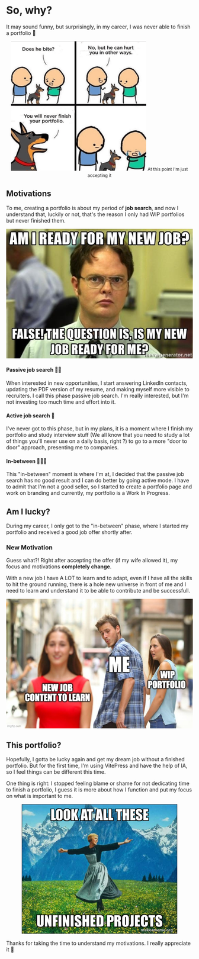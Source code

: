 # So, why?

It may sound funny, but surprisingly, in my career, I was never able to finish a portfolio 🥲

<p align="center">
     <img src="./public/images/joke.png" style="height:350px;">
     <small>At this point I'm just accepting it</small>
</p>

## Motivations

To me, creating a portfolio is about my period of **job search**, and now I understand that, luckily or not, that's the reason I only had WIP portfolios but never finished them.

<p align="center">
     <img src="./public/images/new-job-ready-meme.jpg" style="height:350px;">
</p>

#### Passive job search 👋🏼

When interested in new opportunities, I start answering LinkedIn contacts, updating the PDF version of my resume, and making myself more visible to recruiters. I call this phase passive job search. I'm really interested, but I'm not investing too much time and effort into it.

#### Active job search 👔

I've never got to this phase, but in my plans, it is a moment where I finish my portfolio and study interview stuff (We all know that you need to study a lot of things you'll never use on a daily basis, right ?) to go to a more "door to door" approach, presenting me to companies.

#### In-between 🧑🏽‍💻

This "in-between" moment is where I'm at, I decided that the passive job search has no good result and I can do better by going active mode. I have to admit that I'm not a good seller, so I started to create a portfolio page and work on branding and currently, my portfolio is a Work In Progress.

## Am I lucky?

During my career, I only got to the "in-between" phase, where I started my portfolio and received a good job offer shortly after.

### New Motivation

Guess what?! Right after accepting the offer (if my wife allowed it), my focus and motivations **completely change**.

With a new job I have A LOT to learn and to adapt, even if I have all the skills to hit the ground running, there is a hole new universe in front of me and I need to learn and understand it to be able to contribute and be successfull.

<p align="center">
     <img src="./public/images/new-job-meme.jpg" style="height:350px;">
</p>

## This portfolio?

Hopefully, I gotta be lucky again and get my dream job without a finished portfolio. But for the first time, I'm using VitePress and have the help of IA, so I feel things can be different this time.

One thing is right: I stopped feeling blame or shame for not dedicating time to finish a portfolio, I guess it is more about how I function and put my focus on what is important to me.

<p align="center">
     <img src="./public/images/unfinished-projects.jpg" style="height:350px;">
</p>

Thanks for taking the time to understand my motivations. I really appreciate it 🥰
